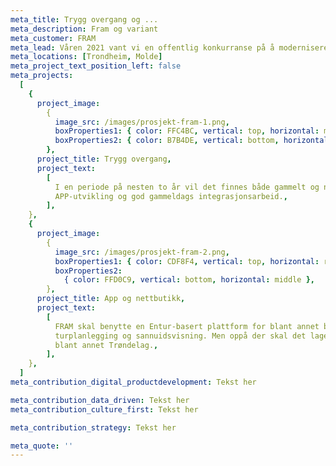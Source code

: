 ```yaml
---
meta_title: Trygg overgang og ...
meta_description: Fram og variant
meta_customer: FRAM
meta_lead: Våren 2021 vant vi en offentlig konkurranse på å modernisere FRAMs kunde- og brukerflater og i tillegg sikre overgangen fra gammel teknologi til ny basert på Entur. FRAM er merkevaren til kollektivtilbudet hos Møre og Romsdal fylkeskommune. Frem til 2024 hvor alle busser og båter i Møre og Romsdal har gått over på ny plattform skal vi bistå FRAM med utvikling og design.
meta_locations: [Trondheim, Molde]
meta_project_text_position_left: false
meta_projects:
  [
    {
      project_image:
        {
          image_src: /images/prosjekt-fram-1.png,
          boxProperties1: { color: FFC4BC, vertical: top, horizontal: middle },
          boxProperties2: { color: B7B4DE, vertical: bottom, horizontal: left },
        },
      project_title: Trygg overgang,
      project_text:
        [
          I en periode på nesten to år vil det finnes både gammelt og nytt utstyr på bussene. Ett av våre prosjekter handler om å sikre at reiseprodukter kjøpt på ny plattform vil fungere på gammel og vice versa. Dette er et spennede prosjekt som involverer både NFC-teknologi,
          APP-utvikling og god gammeldags integrasjonsarbeid.,
        ],
    },
    {
      project_image:
        {
          image_src: /images/prosjekt-fram-2.png,
          boxProperties1: { color: CDF8F4, vertical: top, horizontal: right },
          boxProperties2:
            { color: FFD0C9, vertical: bottom, horizontal: middle },
        },
      project_title: App og nettbutikk,
      project_text:
        [
          FRAM skal benytte en Entur-basert plattform for blant annet billettering,
          turplanlegging og sannuidsvisning. Men oppå der skal det lages egen nettbutikk og FRAM-app tilpasset Møre og Romsdal. Dette gjøres i samarbeid med flere andre fylkeskommuner,
          blant annet Trøndelag.,
        ],
    },
  ]
meta_contribution_digital_productdevelopment: Tekst her

meta_contribution_data_driven: Tekst her
meta_contribution_culture_first: Tekst her

meta_contribution_strategy: Tekst her

meta_quote: ''
---
```

